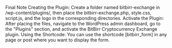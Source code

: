 Final Note
Creating the Plugin: Create a folder named bitbirr-exchange in /wp-content/plugins/, then place the bitbirr-exchange.php, style.css, script.js, and the logo in the corresponding directories.
Activate the Plugin: After placing the files, navigate to the WordPress admin dashboard, go to the "Plugins" section, and activate the BitBirr Cryptocurrency Exchange plugin.
Using the Shortcode: You can use the shortcode [bitbirr_form] in any page or post where you want to display the form.